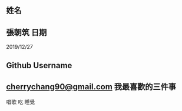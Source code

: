 姓名
----
張朝筑
日期
----
2019/12/27

Github Username
---------------
cherrychang90@gmail.com
我最喜歡的三件事
---------------
唱歌
吃
睡覺